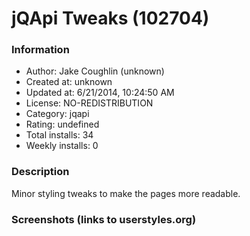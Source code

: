 # jQApi Tweaks (102704)

### Information
- Author: Jake Coughlin (unknown)
- Created at: unknown
- Updated at: 6/21/2014, 10:24:50 AM
- License: NO-REDISTRIBUTION
- Category: jqapi
- Rating: undefined
- Total installs: 34
- Weekly installs: 0


### Description
Minor styling tweaks to make the pages more readable.


### Screenshots (links to userstyles.org)



